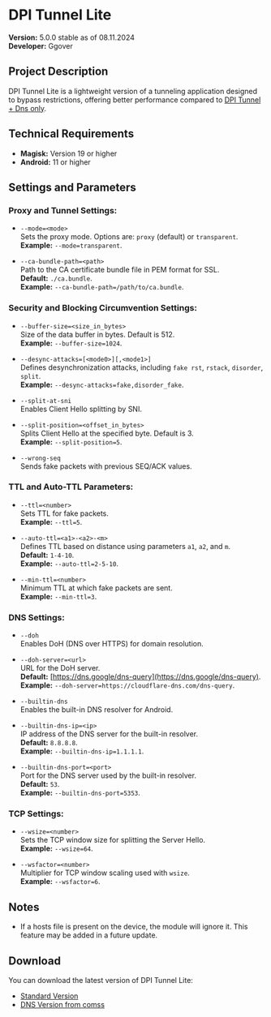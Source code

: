 # DPI Tunnel Lite

**Version:** 5.0.0 stable as of 08.11.2024  
**Developer:** Ggover

## Project Description

DPI Tunnel Lite is a lightweight version of a tunneling application designed to bypass restrictions, offering better performance compared to [DPI Tunnel + Dns only](https://4pda.to/forum/index.php?showtopic=915158&view=findpost&p=131876732).

## Technical Requirements

- **Magisk:** Version 19 or higher
- **Android:** 11 or higher

## Settings and Parameters

### Proxy and Tunnel Settings:

- `--mode=<mode>`  
  Sets the proxy mode. Options are: `proxy` (default) or `transparent`.  
  **Example:** `--mode=transparent`.

- `--ca-bundle-path=<path>`  
  Path to the CA certificate bundle file in PEM format for SSL.  
  **Default:** `./ca.bundle`.  
  **Example:** `--ca-bundle-path=/path/to/ca.bundle`.

### Security and Blocking Circumvention Settings:

- `--buffer-size=<size_in_bytes>`  
  Size of the data buffer in bytes. Default is 512.  
  **Example:** `--buffer-size=1024`.

- `--desync-attacks=[<mode0>][,<mode1>]`  
  Defines desynchronization attacks, including `fake rst`, `rstack`, `disorder`, `split`.  
  **Example:** `--desync-attacks=fake,disorder_fake`.

- `--split-at-sni`  
  Enables Client Hello splitting by SNI.

- `--split-position=<offset_in_bytes>`  
  Splits Client Hello at the specified byte. Default is 3.  
  **Example:** `--split-position=5`.

- `--wrong-seq`  
  Sends fake packets with previous SEQ/ACK values.

### TTL and Auto-TTL Parameters:

- `--ttl=<number>`  
  Sets TTL for fake packets.  
  **Example:** `--ttl=5`.

- `--auto-ttl=<a1>-<a2>-<m>`  
  Defines TTL based on distance using parameters `a1`, `a2`, and `m`.  
  **Default:** `1-4-10`.  
  **Example:** `--auto-ttl=2-5-10`.

- `--min-ttl=<number>`  
  Minimum TTL at which fake packets are sent.  
  **Example:** `--min-ttl=3`.

### DNS Settings:

- `--doh`  
  Enables DoH (DNS over HTTPS) for domain resolution.

- `--doh-server=<url>`  
  URL for the DoH server.  
  **Default:** [https://dns.google/dns-query](https://dns.google/dns-query).  
  **Example:** `--doh-server=https://cloudflare-dns.com/dns-query`.

- `--builtin-dns`  
  Enables the built-in DNS resolver for Android.

- `--builtin-dns-ip=<ip>`  
  IP address of the DNS server for the built-in resolver.  
  **Default:** `8.8.8.8`.  
  **Example:** `--builtin-dns-ip=1.1.1.1`.

- `--builtin-dns-port=<port>`  
  Port for the DNS server used by the built-in resolver.  
  **Default:** `53`.  
  **Example:** `--builtin-dns-port=5353`.

### TCP Settings:

- `--wsize=<number>`  
  Sets the TCP window size for splitting the Server Hello.  
  **Example:** `--wsize=64`.

- `--wsfactor=<number>`  
  Multiplier for TCP window scaling used with `wsize`.  
  **Example:** `--wsfactor=6`.

## Notes

- If a hosts file is present on the device, the module will ignore it. This feature may be added in a future update.

## Download

You can download the latest version of DPI Tunnel Lite:

- [Standard Version](https://example.com/download/standard_version)  
- [DNS Version from comss](https://example.com/download/comss_version)
